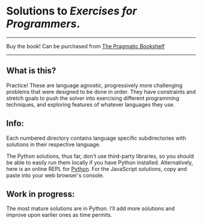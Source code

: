 
# Solutions to _Exercises for Programmers_.

***

Buy the book! Can be purchased from [The Pragmatic Bookshelf](https://pragprog.com/book/bhwb/exercises-for-programmers)

***

## What is this?

Practice! These are language agnostic, progressively more challenging problems that were designed to be done in order. They have constraints and stretch goals to push the solver into exercising different programming techniques, and exploring features of whatever languages they use.

## Info:

Each numbered directory contains language specific subdirectories with solutions in their respective language.

The Python solutions, thus far, don't use third-party libraries, so you should be able to easily run them locally if you have Python installed. Alternatively, here is an online REPL for [Python](https://repl.it/languages/Python3). For the JavaScript solutions, copy and paste into your web browser's console.

## Work in progress:

The most mature solutions are in Python. I'll add more solutions and improve upon earlier ones as time permits.
